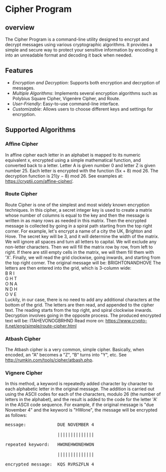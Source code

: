 # Cipher Program
## overview
The Cipher Program is a command-line utility designed to encrypt and decrypt messages using various cryptographic algorithms. 
It provides a simple and secure way to protect your sensitive information by encoding it into an unreadable format and decoding it back when needed.
## Features
* *Encryption and Decryption*: Supports both encryption and decryption of messages.
* *Multiple Algorithms*: Implements several encryption algorithms such as Polybius Square Cipher, Vigenère Cipher, and Route.
* *User-Friendly*: Easy-to-use command-line interface.
* *Customizable*: Allows users to choose different keys and settings for encryption.
## Supported Algorithms
### Affine Cipher
In affine cipher each letter in an alphabet is mapped to its numeric equivalent x, encrypted using a
simple mathematical function, and converted back to a letter. Letter A is given number 0 and letter
Z is given number 25. Each letter is encrypted with the function (5x + 8) mod 26. The decryption
function is 21(y − 8) mod 26. See examples at: https://cryptii.com/affine-cipher/.
### Route Cipher
Route Cipher is one of the simplest and most widely known encryption techniques. In this cipher, a
secret integer key is used to create a matrix whose number of columns is equal to the key and then
the message is written in as many rows as needed in this matrix. Then the encrypted message is
collected by going in a spiral path starting from the top right corner.
For example, let's encrypt a name of a city the UK, Brighton and Hove. The secret key will
be 3, and it will determine the width of the matrix. We will ignore all spaces and turn all letters to
capital. We will exclude any non-letter characters. Then we will fill the matrix row by row, from left
to right. If there are still empty cells in the matrix, we will them fill them with 'X'. Finally, we will
read the grid clockwise, going inwards, and starting from the top right corner.
The original message will be: BRIGHTONANDHOVE
The letters are then entered into the grid, which is 3-column wide: <br />
B R I <br />
G H T <br />
O N A <br />
N D H <br />
O V E <br />
Luckily, in our case, there is no need to add any additional characters at the bottom of the grid.
The letters are then read, and appended to the cipher text. The reading starts from the top right,
and spiral clockwise inwards.
Decryption involves going in the opposite process.
The produced encrypted text will be: ITAHEVONOGBRHND
Read more on: https://www.crypto-it.net/eng/simple/route-cipher.html
### Atbash Cipher
The Atbash cipher is a very common, simple cipher. Basically, when encoded, an "A" becomes a "Z",
"B" turns into "Y", etc. See http://rumkin.com/tools/cipher/atbash.php.
### Vignere Cipher
In this method, a keyword is repeatedly added character by character to each alphabetic letter in
the original message. The addition is carried out using the ASCII codes for each of the characters,
modulo 26 (the number of letters in the alphabet), and the result is added to the code for the letter
'A' in the ASCII code sequence. For example, if the original message is "due November 4" and the
keyword is "HWone", the message will be encrypted as follows: <br />
<pre>
message:            DUE NOVEMBER 4 <br />
                    |||||||||||||| <br />
repeated keyword:   HWONEHWONEHWON <br />
                    |||||||||||||| <br />
encrypted message:  KQS RVRSZFLN 4 <br />
</pre>
 

